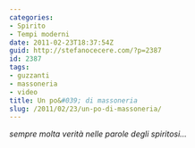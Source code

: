 ```yaml
---
categories:
- Spirito
- Tempi moderni
date: 2011-02-23T18:37:54Z
guid: http://stefanocecere.com/?p=2387
id: 2387
tags:
- guzzanti
- massoneria
- video
title: Un po&#039; di massoneria
slug: /2011/02/23/un-po-di-massoneria/
---
```


_sempre molta verità nelle parole degli spiritosi…_